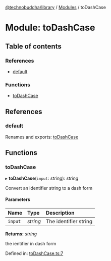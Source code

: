 [@technobuddha/library](../../README.md) / [Modules](../Modules.md) / toDashCase

# Module: toDashCase

## Table of contents

### References

- [default](todashcase.md#default)

### Functions

- [toDashCase](todashcase.md#todashcase)

## References

### default

Renames and exports: [toDashCase](todashcase.md#todashcase)

## Functions

### toDashCase

▸ **toDashCase**(`input`: *string*): *string*

Convert an identifier string to a dash form

#### Parameters

| Name | Type | Description |
| :------ | :------ | :------ |
| `input` | *string* | The identifier string |

**Returns:** *string*

the ientifier in dash form

Defined in: [toDashCase.ts:7](../../src/toDashCase.ts#L7)
